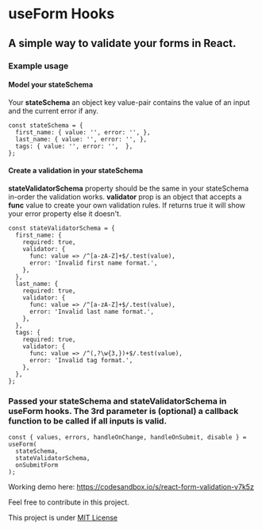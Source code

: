 # useForm Hooks

## A simple way to validate your forms in React.

### Example usage

#### Model your stateSchema

Your **stateSchema** an object key value-pair contains the value of an input and the current error if any.

```
const stateSchema = {
  first_name: { value: '', error: '', },
  last_name: { value: '', error: '', },
  tags: { value: '', error: '',  },
};
```

#### Create a validation in your stateSchema

**stateValidatorSchema** property should be the same in your stateSchema in-order the validation works. **validator** prop is an object that accepts a **func** value to create your own validation rules. If returns true it will show your error property else it doesn't.

```
const stateValidatorSchema = {
  first_name: {
    required: true,
    validator: {
      func: value => /^[a-zA-Z]+$/.test(value),
      error: 'Invalid first name format.',
    },
  },
  last_name: {
    required: true,
    validator: {
      func: value => /^[a-zA-Z]+$/.test(value),
      error: 'Invalid last name format.',
    },
  },
  tags: {
    required: true,
    validator: {
      func: value => /^(,?\w{3,})+$/.test(value),
      error: 'Invalid tag format.',
    },
  },
};
```

### Passed your stateSchema and stateValidatorSchema in useForm hooks. The 3rd parameter is (optional) a callback function to be called if all inputs is valid.

```
const { values, errors, handleOnChange, handleOnSubmit, disable } = useForm(
  stateSchema,
  stateValidatorSchema,
  onSubmitForm
);
```

Working demo here: https://codesandbox.io/s/react-form-validation-v7k5z

Feel free to contribute in this project.

This project is under [MIT License](https://github.com/llauderesv/react-form-validation/blob/master/LICENSE)
